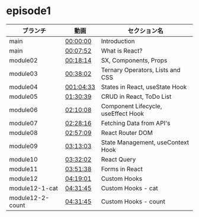 # episode1

|ブランチ|動画|セクション名|
|----|-----|----|
|main|[00:00:00](https://www.youtube.com/watch?v=f55qeKGgB_M&list=PLpPqplz6dKxW5ZfERUPoYTtNUNvrEebAR&index=19&t=0s) | Introduction|  
|main|[00:07:52](https://www.youtube.com/watch?v=f55qeKGgB_M&list=PLpPqplz6dKxW5ZfERUPoYTtNUNvrEebAR&index=19&t=472s) |What is React?| 
|module02|[00:18:14](https://www.youtube.com/watch?v=f55qeKGgB_M&list=PLpPqplz6dKxW5ZfERUPoYTtNUNvrEebAR&index=19&t=1094s) |SX, Components, Props | 
|module03|[00:38:02](https://www.youtube.com/watch?v=f55qeKGgB_M&list=PLpPqplz6dKxW5ZfERUPoYTtNUNvrEebAR&index=19&t=2282) |Ternary Operators, Lists and CSS |
|module04|[001:04:33](https://www.youtube.com/watch?v=f55qeKGgB_M&list=PLpPqplz6dKxW5ZfERUPoYTtNUNvrEebAR&index=19&t=3873s)|States in React, useState Hook |
|module05|[01:30:39](https://www.youtube.com/watch?v=f55qeKGgB_M&list=PLpPqplz6dKxW5ZfERUPoYTtNUNvrEebAR&index=19&t=5439s)|CRUD in React, ToDo List|
|module06|[02:10:08](https://www.youtube.com/watch?v=f55qeKGgB_M&list=PLpPqplz6dKxW5ZfERUPoYTtNUNvrEebAR&index=19&t=7808s)|Component Lifecycle, useEffect Hook|
|module07|[02:28:16](https://www.youtube.com/watch?v=f55qeKGgB_M&list=PLpPqplz6dKxW5ZfERUPoYTtNUNvrEebAR&index=19&t=8896s)|Fetching Data from API's|
|module08|[02:57:09](https://www.youtube.com/watch?v=f55qeKGgB_M&list=PLpPqplz6dKxW5ZfERUPoYTtNUNvrEebAR&index=19&t=10629s)|React Router DOM|
|module09|[03:13:03 ](https://www.youtube.com/watch?v=f55qeKGgB_M&list=PLpPqplz6dKxW5ZfERUPoYTtNUNvrEebAR&index=19&t=11583s)|State Management, useContext Hook|
|module10|[03:32:02 ](https://www.youtube.com/watch?v=f55qeKGgB_M&list=PLpPqplz6dKxW5ZfERUPoYTtNUNvrEebAR&index=19&t=12722s)|React Query|
|module11|[03:51:38 ](https://www.youtube.com/watch?v=f55qeKGgB_M&list=PLpPqplz6dKxW5ZfERUPoYTtNUNvrEebAR&index=19&t=13898s)|Forms in React|
|module12|[04:19:01](https://www.youtube.com/watch?v=f55qeKGgB_M&list=PLpPqplz6dKxW5ZfERUPoYTtNUNvrEebAR&index=19&t=15541s)|Custom Hooks|
|module12-1-cat|[04:31:45](https://youtu.be/f55qeKGgB_M?t=16305)|Custom Hooks - cat|
|module12-2-count|[04:31:45](https://youtu.be/f55qeKGgB_M?t=16740)|Custom Hooks - count|
